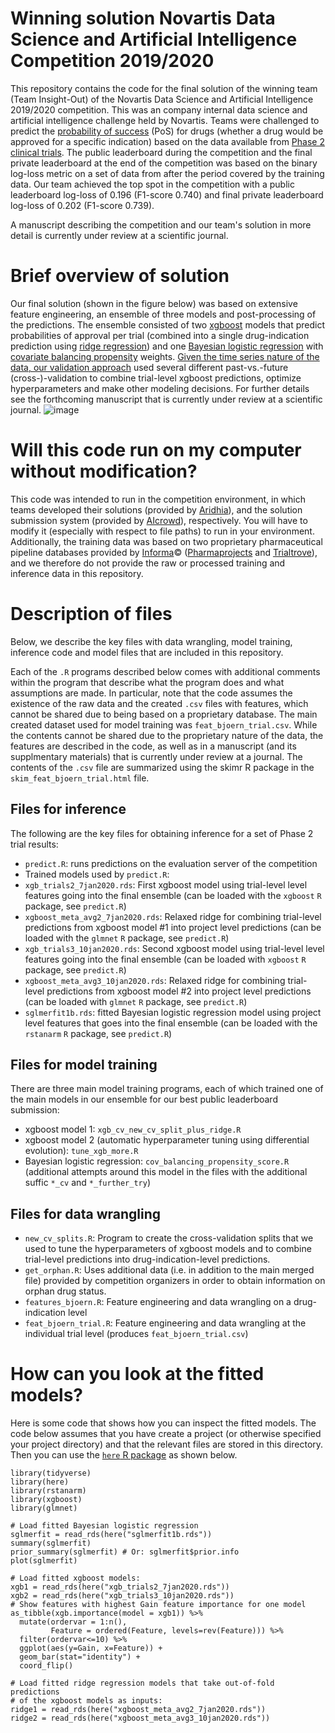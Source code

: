 # Winning solution Novartis Data Science and Artificial Intelligence Competition 2019/2020

This repository contains the code for the final solution of the winning team (Team Insight-Out) of the Novartis Data Science and Artificial Intelligence 2019/2020 competition. This was an company internal data science and artificial intelligence challenge held by Novartis. Teams were challenged to predict the [probability of success](https://arxiv.org/abs/2102.02752) (PoS) for drugs (whether a drug would be approved for a specific indication) based on the data available from [Phase 2 clinical trials](https://www.fda.gov/patients/drug-development-process/step-3-clinical-research). The public leaderboard during the competition and the final private leaderboard at the end of the competition was based on the binary log-loss metric on a set of data from after the period covered by the training data. Our team achieved the top spot in the competition with a public leaderboard log-loss of 0.196	(F1-score 0.740) and final private leaderboard log-loss of 0.202 (F1-score 0.739).

A manuscript describing the competition and our team's solution in more detail is currently under review at a scientific journal.

# Brief overview of solution

Our final solution (shown in the figure below) was based on extensive feature engineering, an ensemble of three models and post-processing of the predictions. The ensemble consisted of two [xgboost](https://xgboost.readthedocs.io/en/latest/) models that predict probabilities of approval per trial (combined into a single drug-indication prediction using [ridge regression](https://cran.r-project.org/web/packages/glmnet/vignettes/glmnet.pdf)) and one [Bayesian logistic regression](https://avehtari.github.io/modelselection/diabetes.html) with [covariate balancing propensity](https://cran.r-project.org/web/packages/CBPS/index.html) weights. [Given the time series nature of the data, our validation approach](https://www.fast.ai/2017/11/13/validation-sets/) used several different past-vs.-future (cross-)-validation to combine trial-level xgboost predictions, optimize hyperparameters and make other modeling decisions. For further details see the forthcoming manuscript that is currently under review at a scientific journal.
![image](https://user-images.githubusercontent.com/18594459/115703334-4c7c2f80-a36a-11eb-91be-3ebb194bfd90.png)

# Will this code run on my computer without modification?

This code was intended to run in the competition environment, in which teams developed their solutions (provided by [Aridhia](https://www.aridhia.com/)), and the solution submission system (provided by [AIcrowd](https://www.aicrowd.com/)), respectively. You will have to modify it (especially with respect to file paths) to run in your environment. Additionally, the training data was based on two proprietary pharmaceutical pipeline databases provided by [Informa](https://pharmaintelligence.informa.com/)&copy; ([Pharmaprojects](https://pharmaintelligence.informa.com/products-and-services/data-and-analysis/pharmaprojects) and [Trialtrove](https://pharmaintelligence.informa.com/clinical-trial-data)), and we therefore do not  provide the raw or processed training and inference data in this repository.

# Description of files

Below, we describe the key files with data wrangling, model training, inference code and model files that are included in this repository. 

Each of the `.R` programs described below comes with additional comments within the program that describe what the program does and what assumptions are made. In particular, note that the code assumes the existence of the raw data and the created `.csv` files with features, which cannot be shared due to being based on a proprietary database. The main created dataset used for model training was `feat_bjoern_trial.csv`. While the contents cannot be shared due to the proprietary nature of the data, the features are described in the code, as well as in a manuscript (and its supplmentary materials) that is currently under review at a journal. The contents of the `.csv` file are summarized using the skimr R package in the `skim_feat_bjoern_trial.html` file.

## Files for inference

The following are the key files for obtaining inference for a set of Phase 2 trial results:
* `predict.R`: runs predictions on the evaluation server of the competition
* Trained models used by `predict.R`:
 * `xgb_trials2_7jan2020.rds`: First xgboost model using trial-level level features going into the final ensemble (can be loaded with the `xgboost` `R` package, see `predict.R`)
 * `xgboost_meta_avg2_7jan2020.rds`: Relaxed ridge for combining trial-level predictions from xgboost model #1 into project level predictions (can be loaded with the `glmnet` `R` package, see `predict.R`)
 * `xgb_trials3_10jan2020.rds`: Second xgboost model using trial-level level features going into the final ensemble (can be loaded with `xgboost` `R` package, see `predict.R`)
 * `xgboost_meta_avg3_10jan2020.rds`: Relaxed ridge for combining trial-level predictions from xgboost model #2 into project level predictions (can be loaded with `glmnet` `R` package, see `predict.R`)
 * `sglmerfit1b.rds`: fitted Bayesian logistic regression model using project level features that goes into the final ensemble (can be loaded with the `rstanarm` `R` package, see `predict.R`)

## Files for model training

There are three main model training programs, each of which trained one of the main models in our ensemble for our best public leaderboard submission:
* xgboost model 1: `xgb_cv_new_cv_split_plus_ridge.R`
* xgboost model 2 (automatic hyperparameter tuning using differential evolution): `tune_xgb_more.R`
* Bayesian logistic regression: `cov_balancing_propensity_score.R` (additional attempts around this model in the files with the additional suffic `*_cv` and `*_further_try`)

## Files for data wrangling

* `new_cv_splits.R`: Program to create the cross-validation splits that we used to tune the hyperparameters of xgboost models and to combine trial-level predictions into drug-indication-level predictions.
* `get_orphan.R`: Uses additional data (i.e. in addition to the main merged file) provided by competition organizers in order to obtain information on orphan drug status.
* `features_bjoern.R`: Feature engineering and data wrangling on a drug-indication level
* `feat_bjoern_trial.R`: Feature engineering and data wrangling at the individual trial level (produces `feat_bjoern_trial.csv`)

# How can you look at the fitted models?

Here is some code that shows how you can inspect the fitted models. The code below assumes that you have create a project (or otherwise specified your project directory) and that the relevant files are stored in this directory. Then you can use the [`here` R package](https://cran.r-project.org/web/packages/here/index.html) as shown below.
```
library(tidyverse)
library(here)
library(rstanarm)
library(xgboost)
library(glmnet)

# Load fitted Bayesian logistic regression
sglmerfit = read_rds(here("sglmerfit1b.rds"))
summary(sglmerfit)
prior_summary(sglmerfit) # Or: sglmerfit$prior.info
plot(sglmerfit)

# Load fitted xgboost models:
xgb1 = read_rds(here("xgb_trials2_7jan2020.rds"))
xgb2 = read_rds(here("xgb_trials3_10jan2020.rds"))
# Show features with highest Gain feature importance for one model
as_tibble(xgb.importance(model = xgb1)) %>%
  mutate(ordervar = 1:n(),
         Feature = ordered(Feature, levels=rev(Feature))) %>%
  filter(ordervar<=10) %>%
  ggplot(aes(y=Gain, x=Feature)) +
  geom_bar(stat="identity") +
  coord_flip()

# Load fitted ridge regression models that take out-of-fold predictions
# of the xgboost models as inputs:
ridge1 = read_rds(here("xgboost_meta_avg2_7jan2020.rds"))
ridge2 = read_rds(here("xgboost_meta_avg3_10jan2020.rds"))
```
